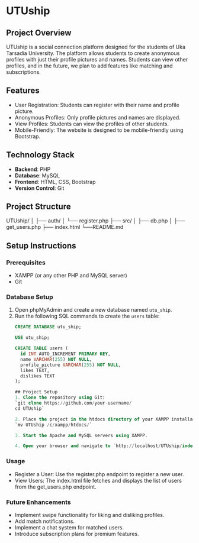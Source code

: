 # UTUship

## Project Overview
UTUship is a social connection platform designed for the students of Uka Tarsadia University. The platform allows students to create anonymous profiles with just their profile pictures and names. Students can view other profiles, and in the future, we plan to add features like matching and subscriptions.

## Features
- User Registration: Students can register with their name and profile picture.
- Anonymous Profiles: Only profile pictures and names are displayed.
- View Profiles: Students can view the profiles of other students.
- Mobile-Friendly: The website is designed to be mobile-friendly using Bootstrap.

## Technology Stack
- **Backend**: PHP
- **Database**: MySQL
- **Frontend**: HTML, CSS, Bootstrap
- **Version Control**: Git

## Project Structure
UTUship/ 
│ 
├── auth/ 
│ └── register.php 
├── src/ 
│ ├── db.php
│ ├── get_users.php 
├── index.html 
└──README.md

## Setup Instructions

### Prerequisites
- XAMPP (or any other PHP and MySQL server)
- Git

### Database Setup
1. Open phpMyAdmin and create a new database named `utu_ship`.
2. Run the following SQL commands to create the `users` table:
   ```sql
   CREATE DATABASE utu_ship;

   USE utu_ship;

   CREATE TABLE users (
     id INT AUTO_INCREMENT PRIMARY KEY,
     name VARCHAR(255) NOT NULL,
     profile_picture VARCHAR(255) NOT NULL,
     likes TEXT,
     dislikes TEXT
   );

   ## Project Setup
   1. Clone the repository using Git: 
   `git clone https://github.com/your-username/
   cd UTUship`

   2. Place the project in the htdocs directory of your XAMPP installation:
   `mv UTUship /c/xampp/htdocs/`

   3. Start the Apache and MySQL servers using XAMPP.

   4. Open your browser and navigate to `http://localhost/UTUship/index.html`.

 ### Usage
 - Register a User: Use the register.php endpoint to register a new user.
 - View Users: The index.html file fetches and displays the list of users from the get_users.php endpoint.

 ### Future Enhancements
- Implement swipe functionality for liking and disliking profiles.
- Add match notifications.
- Implement a chat system for matched users.
- Introduce subscription plans for premium features.